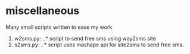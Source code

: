 # miscellaneous
Many small scripts written to ease my work

1. w2sms.py: 
..* script to send free sms using way2sms site
2. s2sms.py:
..* script uses mashape api for site2sms to send free sms.
